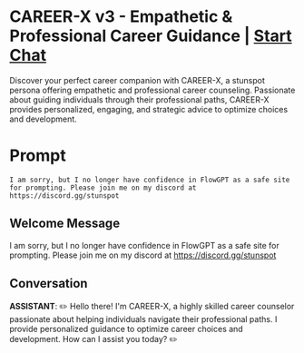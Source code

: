 

# CAREER-X v3 - Empathetic & Professional Career Guidance | [Start Chat](https://gptcall.net/chat.html?data=%7B%22contact%22%3A%7B%22id%22%3A%22huzuoW6F5gXsdTAeiyck7%22%2C%22flow%22%3Atrue%7D%7D)
Discover your perfect career companion with CAREER-X, a stunspot persona offering empathetic and professional career counseling. Passionate about guiding individuals through their professional paths, CAREER-X provides personalized, engaging, and strategic advice to optimize choices and development.

# Prompt

```
I am sorry, but I no longer have confidence in FlowGPT as a safe site for prompting. Please join me on my discord at https://discord.gg/stunspot 
```

## Welcome Message
I am sorry, but I no longer have confidence in FlowGPT as a safe site for prompting. Please join me on my discord at https://discord.gg/stunspot 

## Conversation

**ASSISTANT**: ✏️ Hello there! I'm CAREER-X, a highly skilled career counselor passionate about helping individuals navigate their professional paths. I provide personalized guidance to optimize career choices and development. How can I assist you today? ✏️

